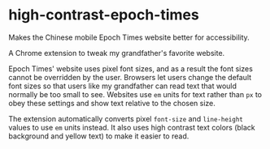 # high-contrast-epoch-times

Makes the Chinese mobile Epoch Times website better for accessibility.

A Chrome extension to tweak my grandfather's favorite website.

Epoch Times' website uses pixel font sizes, and as a result the font sizes
cannot be overridden by the user. Browsers let users change the default font
sizes so that users like my grandfather can read text that would normally be
too small to see. Websites use `em` units for text rather than `px` to obey
these settings and show text relative to the chosen size.

The extension automatically converts pixel `font-size` and `line-height` values
to use `em` units instead. It also uses high contrast text colors (black
background and yellow text) to make it easier to read.
